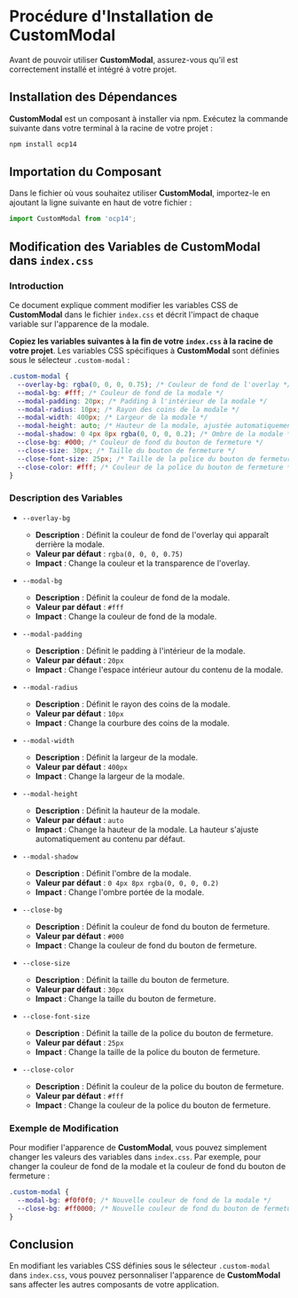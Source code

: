 
# Procédure d'Installation de CustomModal

Avant de pouvoir utiliser **CustomModal**, assurez-vous qu'il est correctement installé et intégré à votre projet.

## Installation des Dépendances

**CustomModal** est un composant à installer via npm. Exécutez la commande suivante dans votre terminal à la racine de votre projet :

```bash
npm install ocp14
```

## Importation du Composant

Dans le fichier où vous souhaitez utiliser **CustomModal**, importez-le en ajoutant la ligne suivante en haut de votre fichier :

```javascript
import CustomModal from 'ocp14';
```

## Modification des Variables de CustomModal dans `index.css`

### Introduction

Ce document explique comment modifier les variables CSS de **CustomModal** dans le fichier `index.css` et décrit l'impact de chaque variable sur l'apparence de la modale.

**Copiez les variables suivantes à la fin de votre `index.css` à la racine de votre projet**. Les variables CSS spécifiques à **CustomModal** sont définies sous le sélecteur `.custom-modal` :

```css
.custom-modal {
  --overlay-bg: rgba(0, 0, 0, 0.75); /* Couleur de fond de l'overlay */
  --modal-bg: #fff; /* Couleur de fond de la modale */
  --modal-padding: 20px; /* Padding à l'intérieur de la modale */
  --modal-radius: 10px; /* Rayon des coins de la modale */
  --modal-width: 400px; /* Largeur de la modale */
  --modal-height: auto; /* Hauteur de la modale, ajustée automatiquement */
  --modal-shadow: 0 4px 8px rgba(0, 0, 0, 0.2); /* Ombre de la modale */
  --close-bg: #000; /* Couleur de fond du bouton de fermeture */
  --close-size: 30px; /* Taille du bouton de fermeture */
  --close-font-size: 25px; /* Taille de la police du bouton de fermeture */
  --close-color: #fff; /* Couleur de la police du bouton de fermeture */
}
```

### Description des Variables

- `--overlay-bg`
  - **Description** : Définit la couleur de fond de l'overlay qui apparaît derrière la modale.
  - **Valeur par défaut** : `rgba(0, 0, 0, 0.75)`
  - **Impact** : Change la couleur et la transparence de l'overlay.

- `--modal-bg`
  - **Description** : Définit la couleur de fond de la modale.
  - **Valeur par défaut** : `#fff`
  - **Impact** : Change la couleur de fond de la modale.

- `--modal-padding`
  - **Description** : Définit le padding à l'intérieur de la modale.
  - **Valeur par défaut** : `20px`
  - **Impact** : Change l'espace intérieur autour du contenu de la modale.

- `--modal-radius`
  - **Description** : Définit le rayon des coins de la modale.
  - **Valeur par défaut** : `10px`
  - **Impact** : Change la courbure des coins de la modale.

- `--modal-width`
  - **Description** : Définit la largeur de la modale.
  - **Valeur par défaut** : `400px`
  - **Impact** : Change la largeur de la modale.

- `--modal-height`
  - **Description** : Définit la hauteur de la modale.
  - **Valeur par défaut** : `auto`
  - **Impact** : Change la hauteur de la modale. La hauteur s'ajuste automatiquement au contenu par défaut.

- `--modal-shadow`
  - **Description** : Définit l'ombre de la modale.
  - **Valeur par défaut** : `0 4px 8px rgba(0, 0, 0, 0.2)`
  - **Impact** : Change l'ombre portée de la modale.

- `--close-bg`
  - **Description** : Définit la couleur de fond du bouton de fermeture.
  - **Valeur par défaut** : `#000`
  - **Impact** : Change la couleur de fond du bouton de fermeture.

- `--close-size`
  - **Description** : Définit la taille du bouton de fermeture.
  - **Valeur par défaut** : `30px`
  - **Impact** : Change la taille du bouton de fermeture.

- `--close-font-size`
  - **Description** : Définit la taille de la police du bouton de fermeture.
  - **Valeur par défaut** : `25px`
  - **Impact** : Change la taille de la police du bouton de fermeture.

- `--close-color`
  - **Description** : Définit la couleur de la police du bouton de fermeture.
  - **Valeur par défaut** : `#fff`
  - **Impact** : Change la couleur de la police du bouton de fermeture.

### Exemple de Modification

Pour modifier l'apparence de **CustomModal**, vous pouvez simplement changer les valeurs des variables dans `index.css`. Par exemple, pour changer la couleur de fond de la modale et la couleur de fond du bouton de fermeture :

```css
.custom-modal {
  --modal-bg: #f0f0f0; /* Nouvelle couleur de fond de la modale */
  --close-bg: #ff0000; /* Nouvelle couleur de fond du bouton de fermeture */
}
```

## Conclusion

En modifiant les variables CSS définies sous le sélecteur `.custom-modal` dans `index.css`, vous pouvez personnaliser l'apparence de **CustomModal** sans affecter les autres composants de votre application.
